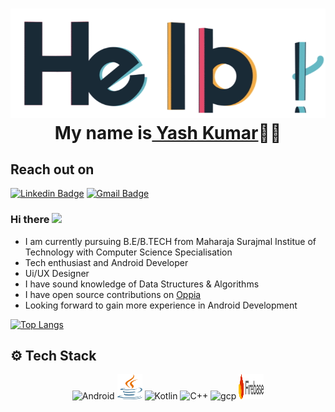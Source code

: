 <h1 align="center"> <img src="https://github.com/YashKr01/YashKr01/blob/main/hello.gif" alt="hello-gif"> <br >My name is<a href="https://www.linkedin.com/in/yash-kumar-2099/"> Yash Kumar</a>👨‍💻</h1>

## Reach out on
[![Linkedin Badge](https://img.shields.io/badge/yashkumar-30302f?style=flat&logo=linkedin)](https://www.linkedin.com/in/yash-kumar-2099/)
[![Gmail Badge](https://img.shields.io/badge/yashkumar201301@gmail.com-30302f?style=flat&logo=Gmail&logoColor=white)](mailto:yashkumar201301@gmail.com)

### Hi there <img src="https://github.com/TheDudeThatCode/TheDudeThatCode/blob/master/Assets/Hi.gif" width="29px">
- I am currently pursuing B.E/B.TECH from Maharaja Surajmal Institue of Technology with Computer Science Specialisation
- Tech enthusiast and Android Developer
- Ui/UX Designer
- I have sound knowledge of Data Structures & Algorithms
- I have open source contributions on [Oppia](https://github.com/oppia/oppia-android)
- Looking forward to gain more experience in Android Development

[![Top Langs](https://github-readme-stats.vercel.app/api/top-langs/?username=YashKr01&layout=compact)](https://github.com/YashKr01/github-readme-stats)

## ⚙ Tech Stack
<p align="center">
<img src="https://raw.githubusercontent.com/gilbarbara/logos/master/logos/android-icon.svg" alt="Android" width="40" height="40"/> <img src="https://raw.githubusercontent.com/gilbarbara/logos/master/logos/java.svg" alt="Java" width="40" height="40"/> 
<img src="https://raw.githubusercontent.com/gilbarbara/logos/master/logos/kotlin.svg" alt="Kotlin" width="36" height="36"/>  
<img src="https://raw.githubusercontent.com/gilbarbara/logos/master/logos/git-icon.svg" alt="C++" width="40" height="40"/> 
<img src="https://www.vectorlogo.zone/logos/google_cloud/google_cloud-icon.svg" alt="gcp" width="40" height="40"/> 
<img src="https://raw.githubusercontent.com/gilbarbara/logos/master/logos/firebase.svg" alt="Firebase" width="40" height="40"/> 
</p>


